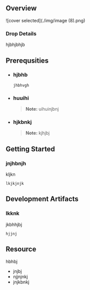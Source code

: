 
## Overview

![cover selected](./img/image (8).png)

### Drop Details
hjbhjbhjb

## Prerequsities

- ### hjbhb
  ```shell
  jhbhvgh
  ```
      
- ### huuihi
  > **Note:** uihuinjbnj
      
- ### hjkbnkj
  > **Note:** kjhjbj
      

## Getting Started
### jnjhbnjh
kljkn
```shell
lkjkjnjk
```

## Development Artifacts
### lkknk
jkbhhjbj
```shell
hjjnj
```

## Resource
hbhbj
- jnjbj
- njjnjnkj
- jnjkbnkj


    